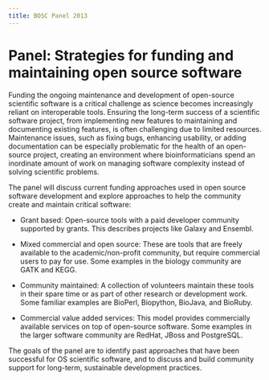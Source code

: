 ```yaml
---
title: BOSC Panel 2013
---
```


Panel: Strategies for funding and maintaining open source software
==================================================================

Funding the ongoing maintenance and development of open-source
scientific software is a critical challenge as science becomes
increasingly reliant on interoperable tools. Ensuring the long-term
success of a scientific software project, from implementing new features
to maintaining and documenting existing features, is often challenging
due to limited resources. Maintenance issues, such as fixing bugs,
enhancing usability, or adding documentation can be especially
problematic for the health of an open-source project, creating an
environment where bioinformaticians spend an inordinate amount of work
on managing software complexity instead of solving scientific problems.

The panel will discuss current funding approaches used in open source
software development and explore approaches to help the community create
and maintain critical software:

-   Grant based: Open-source tools with a paid developer community
    supported by grants. This describes projects like Galaxy
    and Ensembl.

<!-- -->

-   Mixed commercial and open source: These are tools that are freely
    available to the academic/non-profit community, but require
    commercial users to pay for use. Some examples in the biology
    community are GATK and KEGG.

<!-- -->

-   Community maintained: A collection of volunteers maintain these
    tools in their spare time or as part of other research or
    development work. Some familiar examples are BioPerl, Biopython,
    BioJava, and BioRuby.

<!-- -->

-   Commercial value added services: This model provides commercially
    available services on top of open-source software. Some examples in
    the larger software community are RedHat, JBoss and PostgreSQL.

The goals of the panel are to identify past approaches that have been
successful for OS scientific software, and to discuss and build
community support for long-term, sustainable development practices.
